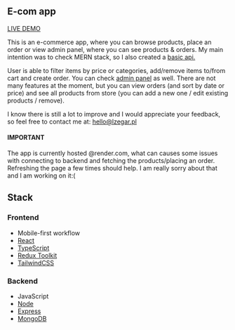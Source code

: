 ## E-com app

[LIVE DEMO](https://lukaasz555-ecom.onrender.com/)

This is an e-commerce app, where you can browse products, place an order or view admin panel, where you can see products & orders. My main intention was to check MERN stack, so I also created a [basic api.](https://github.com/lukaasz555/api-ecom)

User is able to filter items by price or categories, add/remove items to/from cart and create order.
You can check [admin panel](https://lukaasz555-ecom.onrender.com/#/admin) as well. There are not many features at the moment, but you can view orders (and sort by date or price) and see all products from store (you can add a new one / edit existing products / remove).

I know there is still a lot to improve and I would appreciate your feedback, so feel free to contact me at:
[hello@lzegar.pl](mailto:hello@lzegar.pl)
#### IMPORTANT
The app is currently hosted @render.com, what can causes some issues with connecting to backend and fetching the products/placing an order. Refreshing the page a few times should help.
I am really sorry about that and I am working on it:(


## Stack

### Frontend
   + Mobile-first workflow
   + [React](https://reactjs.org/)
   + [TypeScript](https://www.typescriptlang.org/docs/)
   + [Redux Toolkit](https://redux-toolkit.js.org/)
   + [TailwindCSS](https://tailwindcss.com/)
 
 

### Backend
   + JavaScript
   + [Node](https://nodejs.org/en/)
   + [Express](https://expressjs.com/)
   + [MongoDB](https://www.mongodb.com/home)
